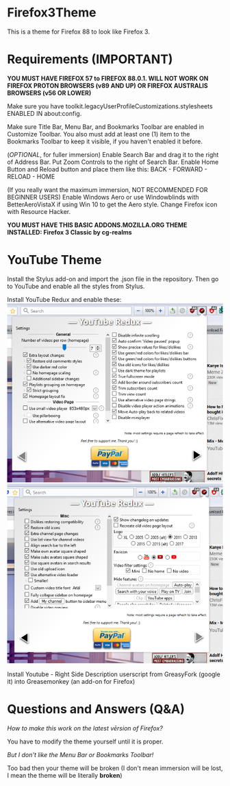 # Firefox3Theme

This is a theme for Firefox 88 to look like Firefox 3.

# Requirements (IMPORTANT)

**YOU MUST HAVE FIREFOX 57 to FIREFOX 88.0.1. WILL NOT WORK ON FIREFOX PROTON BROWSERS (v89 AND UP) OR FIREFOX AUSTRALIS BROWSERS (v56 OR LOWER)**

Make sure you have toolkit.legacyUserProfileCustomizations.stylesheets ENABLED IN about:config.

Make sure Title Bar, Menu Bar, and Bookmarks Toolbar are enabled in Customize Toolbar. You also must add at least one (1) item to the Bookmarks Toolbar to keep it visible, if you haven't enabled it before.

(*OPTIONAL*, for fuller immersion) Enable Search Bar and drag it to the right of Address Bar. Put Zoom Controls to the right of Search Bar. Enable Home Button and Reload button and place them like this: BACK - FORWARD - RELOAD - HOME

(If you really want the maximum immersion, NOT RECOMMENDED FOR BEGINNER USERS) Enable Windows Aero or use Windowblinds with BetterAeroVistaX if using Win 10 to get the Aero style. Change Firefox icon with Resource Hacker.

**YOU MUST HAVE THIS BASIC ADDONS.MOZILLA.ORG THEME INSTALLED: Firefox 3 Classic by cg-realms**

# YouTube Theme

Install the Stylus add-on and import the .json file in the repository. Then go to YouTube and enable all the styles from Stylus.

Install YouTube Redux and enable these: 
![this](redux1.png) ![this](redux2.png)

Install Youtube - Right Side Description userscript from GreasyFork (google it) into Greasemonkey (an add-on for Firefox)




# Questions and Answers (Q&A)

*How to make this work on the latest vērsion of Firefox?*

You have to modify the theme yourself until it is proper.

*But I don't like the Menu Bar or Bookmarks Toolbar!*

Too bad then your theme will be broken (I don't mean immersion will be lost, I mean the theme will be literally **broken**)








